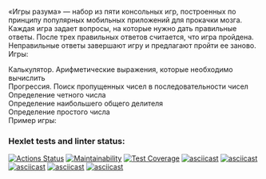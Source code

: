 «Игры разума» — набор из пяти консольных игр, построенных по принципу популярных мобильных приложений для прокачки мозга. Каждая игра задает вопросы, на которые нужно дать правильные ответы. После трех правильных ответов считается, что игра пройдена. Неправильные ответы завершают игру и предлагают пройти ее заново. Игры:

Калькулятор. Арифметические выражения, которые необходимо вычислить  
Прогрессия. Поиск пропущенных чисел в последовательности чисел  
Определение четного числа  
Определение наибольшего общего делителя  
Определение простого числа  
Пример игры:

### Hexlet tests and linter status:
[![Actions Status](https://github.com/code-begemot/python-project-49/actions/workflows/hexlet-check.yml/badge.svg)](https://github.com/code-begemot/python-project-49/actions)
[![Maintainability](https://api.codeclimate.com/v1/badges/5fbae6106009f37ac2a8/maintainability)](https://codeclimate.com/github/code-begemot/python-project-49/maintainability)
[![Test Coverage](https://api.codeclimate.com/v1/badges/5fbae6106009f37ac2a8/test_coverage)](https://codeclimate.com/github/code-begemot/python-project-49/test_coverage)
[![asciicast](https://asciinema.org/a/625398.svg)](https://asciinema.org/a/625398)
[![asciicast](https://asciinema.org/a/625400.svg)](https://asciinema.org/a/625400)
[![asciicast](https://asciinema.org/a/625404.svg)](https://asciinema.org/a/625404)
[![asciicast](https://asciinema.org/a/625407.svg)](https://asciinema.org/a/625407)
[![asciicast](https://asciinema.org/a/625412.svg)](https://asciinema.org/a/625412)
